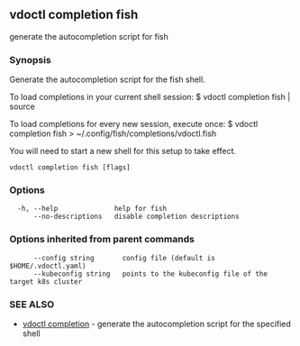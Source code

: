 ## vdoctl completion fish

generate the autocompletion script for fish

### Synopsis


Generate the autocompletion script for the fish shell.

To load completions in your current shell session:
$ vdoctl completion fish | source

To load completions for every new session, execute once:
$ vdoctl completion fish > ~/.config/fish/completions/vdoctl.fish

You will need to start a new shell for this setup to take effect.


```
vdoctl completion fish [flags]
```

### Options

```
  -h, --help              help for fish
      --no-descriptions   disable completion descriptions
```

### Options inherited from parent commands

```
      --config string       config file (default is $HOME/.vdoctl.yaml)
      --kubeconfig string   points to the kubeconfig file of the target k8s cluster
```

### SEE ALSO

* [vdoctl completion](vdoctl_completion.md)	 - generate the autocompletion script for the specified shell

